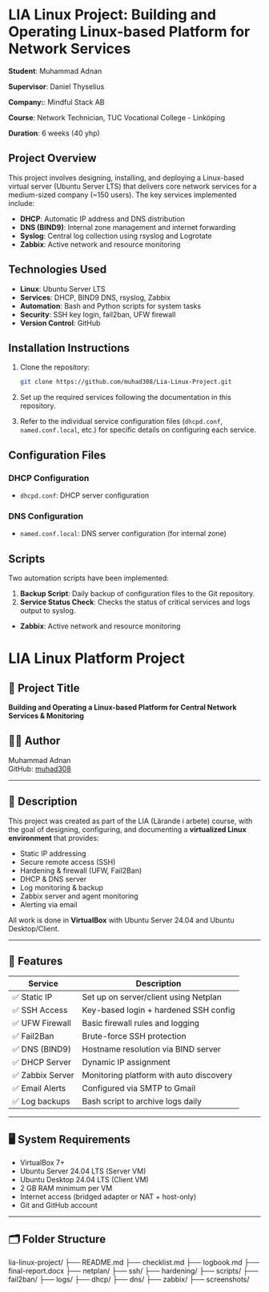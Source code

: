 
# LIA Linux Project: Building and Operating Linux-based Platform for Network Services
 
**Student**: Muhammad Adnan  

**Supervisor**: Daniel Thyselius

**Company:**: Mindful Stack AB

**Course**: Network Technician, TUC Vocational College - Linköping

**Duration**: 6 weeks (40 yhp)

## Project Overview

This project involves designing, installing, and deploying a Linux-based virtual server (Ubuntu Server LTS) that delivers core network services for a medium-sized company (~150 users). The key services implemented include:

- **DHCP**: Automatic IP address and DNS distribution
- **DNS (BIND9)**: Internal zone management and internet forwarding
- **Syslog**: Central log collection using rsyslog and Logrotate
- **Zabbix**: Active network and resource monitoring

## Technologies Used

- **Linux**: Ubuntu Server LTS
- **Services**: DHCP, BIND9 DNS, rsyslog, Zabbix
- **Automation**: Bash and Python scripts for system tasks
- **Security**: SSH key login, fail2ban, UFW firewall
- **Version Control**: GitHub

## Installation Instructions

1. Clone the repository:
    ```bash
    git clone https://github.com/muhad308/Lia-Linux-Project.git
    ```

2. Set up the required services following the documentation in this repository.

3. Refer to the individual service configuration files (`dhcpd.conf`, `named.conf.local`, etc.) for specific details on configuring each service.

## Configuration Files

### DHCP Configuration
- `dhcpd.conf`: DHCP server configuration

### DNS Configuration
- `named.conf.local`: DNS server configuration (for internal zone)

## Scripts
Two automation scripts have been implemented:
1. **Backup Script**: Daily backup of configuration files to the Git repository.
2. **Service Status Check**: Checks the status of critical services and logs output to syslog.


- **Zabbix**: Active network and resource monitoring


# LIA Linux Platform Project

## 📌 Project Title
**Building and Operating a Linux-based Platform for Central Network Services & Monitoring**

## 👨‍💻 Author
Muhammad Adnan  
GitHub: [muhad308](https://github.com/muhad308/Lia-Linux-Project)

---

## 📖 Description

This project was created as part of the LIA (Lärande i arbete) course, with the goal of designing, configuring, and documenting a **virtualized Linux environment** that provides:

- Static IP addressing
- Secure remote access (SSH)
- Hardening & firewall (UFW, Fail2Ban)
- DHCP & DNS server
- Log monitoring & backup
- Zabbix server and agent monitoring
- Alerting via email

All work is done in **VirtualBox** with Ubuntu Server 24.04 and Ubuntu Desktop/Client.

---

## 🧰 Features

| Service          | Description |
|------------------|-------------|
| ✅ Static IP      | Set up on server/client using Netplan |
| ✅ SSH Access     | Key-based login + hardened SSH config |
| ✅ UFW Firewall   | Basic firewall rules and logging |
| ✅ Fail2Ban       | Brute-force SSH protection |
| ✅ DNS (BIND9)    | Hostname resolution via BIND server |
| ✅ DHCP Server    | Dynamic IP assignment |
| ✅ Zabbix Server  | Monitoring platform with auto discovery |
| ✅ Email Alerts   | Configured via SMTP to Gmail |
| ✅ Log backups    | Bash script to archive logs daily |

---

## 🖥️ System Requirements

- VirtualBox 7+
- Ubuntu Server 24.04 LTS (Server VM)
- Ubuntu Desktop 24.04 LTS (Client VM)
- 2 GB RAM minimum per VM
- Internet access (bridged adapter or NAT + host-only)
- Git and GitHub account

---

## 🗂️ Folder Structure

lia-linux-project/
├── README.md
├── checklist.md
├── logbook.md
├── final-report.docx
├── netplan/
├── ssh/
├── hardening/
├── scripts/
├── fail2ban/
├── logs/
├── dhcp/
├── dns/
├── zabbix/
├── screenshots/

